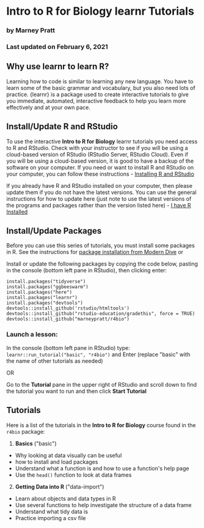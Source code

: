 # Intro to R for Biology learnr Tutorials

### by Marney Pratt

### Last updated on February 6, 2021

## Why use learnr to learn R?

Learning how to code is similar to learning any new language. You have to learn some of the basic grammar and vocabulary, but you also need lots of practice. {learnr} is a package used to create interactive tutorials to give you immediate, automated, interactive feedback to help you learn more effectively and at your own pace.


## Install/Update R and RStudio

To use the interactive **Intro to R for Biology** learnr tutorials you need access to R and RStudio. Check with your instructor to see if you will be using a cloud-based version of RStudio (RStudio Server, RStudio Cloud). Even if you will be using a cloud-based version, it is good to have a backup of the software on your computer. If you need or want to install R and RStudio on your computer, you can follow these instructions - [Installing R and RStudio](https://moderndive.com/1-getting-started.html#installing)

If you already have R and RStudio installed on your computer, then please update them if you do not have the latest versions. You can use the general instructions for how to update here (just note to use the latest versions of the programs and packages rather than the version listed here) - [I have R Installed](https://jennhuck.github.io/workshops/install_update_R.html#%E2%80%9Ci_have_r_installed%E2%80%9D)


## Install/Update Packages

Before you can use this series of tutorials, you must install some packages in R.  See the instructions for [package installation from Modern Dive](https://moderndive.com/1-getting-started.html#package-installation) or 

Install or update the following packages by copying the code below, pasting in the console (bottom left pane in RStudio), then clicking enter:

```
install.packages("tidyverse")   
install.packages("ggbeeswarm")  
install.packages("here")
install.packages("learnr") 
install.packages("devtools")
devtools::install_github('rstudio/htmltools')
devtools::install_github("rstudio-education/gradethis", force = TRUE)
devtools::install_github("marneypratt/r4bio")

```

### Launch a lesson:

In the console (bottom left pane in RStudio) type: `learnr::run_tutorial("basic", "r4bio")` and Enter
(replace "basic" with the name of other tutorials as needed)

OR

Go to the **Tutorial** pane in the upper right of RStudio and scroll down to find the tutorial you want to run and then click **Start Tutorial**


## Tutorials

Here is a list of the tutorials in the **Intro to R for Biology** course found in the `r4bio` package:

1. **Basics** ("basic")

* Why looking at data visually can be useful
* how to install and load packages
* Understand what a function is and how to use a function's help page
* Use the `head()` function to look at data frames   

2. **Getting Data into R** ("data-import")

* Learn about objects and data types in R
* Use several functions to help investigate the structure of a data frame
* Understand what tidy data is
* Practice importing a csv file


